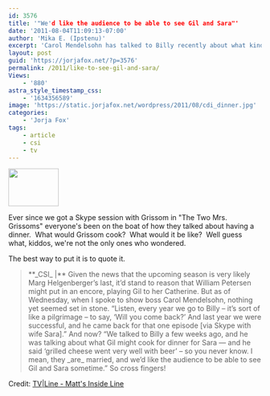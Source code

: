 ```yaml
---
id: 3576
title: '"We'd like the audience to be able to see Gil and Sara"'
date: '2011-08-04T11:09:13-07:00'
author: 'Mika E. (Ipstenu)'
excerpt: 'Carol Mendelsohn has talked to Billy recently about what kind of dinner Gil would cook for Sara, and she''d like to have them ''together'' on screen again.'
layout: post
guid: 'https://jorjafox.net/?p=3576'
permalink: /2011/like-to-see-gil-and-sara/
Views:
    - '880'
astra_style_timestamp_css:
    - '1634356589'
image: 'https://static.jorjafox.net/wordpress/2011/08/cdi_dinner.jpg'
categories:
    - 'Jorja Fox'
tags:
    - article
    - csi
    - tv
---
```


<img class="alignleft size-thumbnail wp-image-3577" title="cdi_dinner" src="//static.jorjafox.net/wordpress/2011/08/cdi_dinner-210x140.jpg" alt="" width="100" height="75" />

Ever since we got a Skype session with Grissom in "The Two Mrs. Grissoms" everyone's been on the boat of how they talked about having a dinner.  What would Grissom cook?  What would it be like?  Well guess what, kiddos, we're not the only ones who wondered.

The best way to put it is to quote it.
<blockquote>**_CSI_ |** Given the news that the upcoming season is very likely Marg Helgenberger’s last, it’d stand to reason that William Petersen might put in an encore, playing Gil to her Catherine. But as of Wednesday, when I spoke to show boss Carol Mendelsohn, nothing yet seemed set in stone. “Listen, every year we go to Billy – it’s sort of like a pilgrimage – to say, ‘Will you come back?’ And last year we were successful, and he came back for that one episode [via Skype with wife Sara].” And now? “We talked to Billy a few weeks ago, and he was talking about what Gil might cook for dinner for Sara — and he said ‘grilled cheese went very well with beer’ – so you never know. I mean, they _are_ married, and we’d like the audience to be able to see Gil and Sara sometime.” So cross fingers!</blockquote>
Credit: <a href="http://www.tvline.com/2011/08/matts-inside-line-scoop-ncis-csi-criminal-minds-chuck/">TV|Line - Matt's Inside Line</a>
